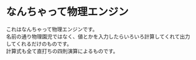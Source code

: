 # なんちゃって物理エンジン
これはなんちゃって物理エンジンです。  
名前の通り物理園児ではなく、値とかを入力したらいろいろ計算してくれて出力してくれるだけのものです。  
計算式も全て直打ちの四則演算によるものです。

